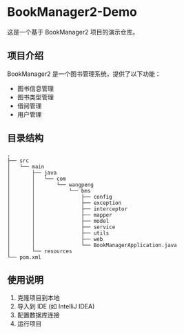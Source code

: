 # BookManager2-Demo

这是一个基于 BookManager2 项目的演示仓库。

## 项目介绍

BookManager2 是一个图书管理系统，提供了以下功能：
- 图书信息管理
- 图书类型管理
- 借阅管理
- 用户管理

## 目录结构

```
.
├── src
│   └── main
│       ├── java
│       │   └── com
│       │       └── wangpeng
│       │           └── bms
│       │               ├── config
│       │               ├── exception
│       │               ├── interceptor
│       │               ├── mapper
│       │               ├── model
│       │               ├── service
│       │               ├── utils
│       │               ├── web
│       │               └── BookManagerApplication.java
│       └── resources
└── pom.xml
```

## 使用说明

1. 克隆项目到本地
2. 导入到 IDE (如 IntelliJ IDEA)
3. 配置数据库连接
4. 运行项目